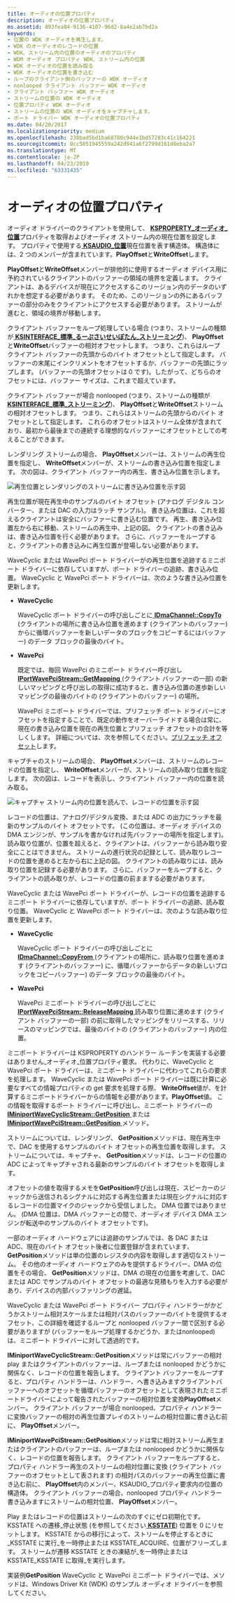 ```yaml
---
title: オーディオの位置プロパティ
description: オーディオの位置プロパティ
ms.assetid: 893fea84-9136-4107-96d2-8a4e2ab7bd2a
keywords:
- 位置の WDK オーディオを再生します。
- WDK のオーディオのレコードの位置
- WDK、ストリーム内の位置のオーディオのプロパティ
- WDM オーディオ プロパティ WDK、ストリーム内の位置
- WDK オーディオの位置を読み取る
- WDK オーディオの位置を書き込む
- ループのクライアント側のバッファーの WDK オーディオ
- nonlooped クライアント バッファー WDK オーディオ
- クライアント バッファー WDK オーディオ
- ストリームの位置の WDK オーディオ
- 位置プロパティ WDK オーディオ
- ストリームの位置の WDK オーディオをキャプチャします。
- ポート ドライバー WDK オーディオの位置プロパティ
ms.date: 04/20/2017
ms.localizationpriority: medium
ms.openlocfilehash: 230bad5bd1ba68780c944e1bd57283c41c164221
ms.sourcegitcommit: 0cc5051945559a242d941a6f2799d161d8eba2a7
ms.translationtype: MT
ms.contentlocale: ja-JP
ms.lasthandoff: 04/23/2019
ms.locfileid: "63331435"
---
```

# <a name="audio-position-property"></a>オーディオの位置プロパティ


オーディオ ドライバーのクライアントを使用して、 [ **KSPROPERTY\_オーディオ\_位置**](https://msdn.microsoft.com/library/windows/hardware/ff537297)プロパティを取得およびオーディオ ストリーム内の現在位置を設定します。 プロパティで使用する[ **KSAUDIO\_位置**](https://msdn.microsoft.com/library/windows/hardware/ff537091)現在位置を表す構造体。 構造体には、2 つのメンバーが含まれています。**PlayOffset**と**WriteOffset**します。

**PlayOffset**と**WriteOffset**メンバーが排他的に使用するオーディオ デバイス用に予約されているクライアントのバッファーの領域の境界を定義します。 クライアントは、あるデバイスが現在にアクセスするこのリージョン内のデータのいずれかを想定する必要があります。 そのため、このリージョンの外にあるバッファーの部分のみをクライアントにアクセスする必要があります。 ストリームが進むと、領域の境界が移動します。

クライアント バッファーをループ処理している場合 (つまり、ストリームの種類が[ **KSINTERFACE\_標準\_るーぷさいせいぼたん\_ストリーミング**](https://msdn.microsoft.com/library/windows/hardware/ff563381))、 **PlayOffset**と**WriteOffset**バッファーの相対オフセットします。 つまり、これらはループ クライアント バッファーの先頭からのバイト オフセットとして指定します。 バッファーの末尾にインクリメントをオフセットするか、バッファーの先頭にラップします。 (バッファーの先頭オフセットは 0 です)。したがって、どちらのオフセットには、バッファー サイズは、これまで超えています。

クライアント バッファーが場合 nonlooped (つまり、ストリームの種類が[ **KSINTERFACE\_標準\_ストリーミング**](https://msdn.microsoft.com/library/windows/hardware/ff563384))、 **PlayOffset**と**WriteOffset**ストリームの相対オフセットします。 つまり、これらはストリームの先頭からのバイト オフセットとして指定します。 これらのオフセットはストリーム全体が含まれており、最初から最後までの連続する理想的なバッファーにオフセットとしての考えることができます。

レンダリング ストリームの場合、 **PlayOffset**メンバーは、ストリームの再生位置を指定し、 **WriteOffset**メンバーが、ストリームの書き込み位置を指定します。 次の図は、クライアント バッファー内の再生、書き込み位置を示します。

![再生位置とレンダリングのストリームに書き込み位置を示す図](images/playoffset.png)

再生位置が現在再生中のサンプルのバイト オフセット (アナログ デジタル コンバーター、または DAC の入力はラッチ サンプル)。 書き込み位置は、これを超えるクライアントは安全にバッファーに書き込む位置です。 再生、書き込み位置左から右に移動、ストリームの再生中、上記の図。 クライアントの書き込みは、書き込み位置を行く必要があります。 さらに、バッファーをループすると、クライアントの書き込みに再生位置が登場しない必要があります。

WaveCyclic または WavePci ポート ドライバーがの再生位置を追跡するミニポート ドライバーに依存していますが、ポート ドライバーの追跡、書き込み位置。 WaveCyclic と WavePci ポート ドライバーは、次のような書き込み位置を更新します。

-   **WaveCyclic**

    WaveCyclic ポート ドライバーの呼び出しごとに[ **IDmaChannel::CopyTo** ](https://msdn.microsoft.com/library/windows/hardware/ff536558) (クライアントの場所に書き込み位置を進めます (クライアントのバッファー) からに循環バッファーを新しいデータのブロックをコピーするにはバッファー) のデータ ブロックの最後のバイト。

-   **WavePci**

    既定では、毎回 WavePci のミニポート ドライバー呼び出し[ **IPortWavePciStream::GetMapping** ](https://msdn.microsoft.com/library/windows/hardware/ff536909) (クライアント バッファーの一部) の新しいマッピングと呼び出しの取得に成功すると、書き込み位置の進歩新しいマッピングの最後のバイトの (クライアントのバッファー) の場所。

    WavePci ミニポート ドライバーでは、プリフェッチ ポート ドライバーにオフセットを指定することで、既定の動作をオーバーライドする場合は常に、現在の書き込み位置を現在の再生位置とプリフェッチ オフセットの合計を等しくします。 詳細については、次を参照してください。[プリフェッチ オフセット](prefetch-offsets.md)します。

キャプチャのストリームの場合、 **PlayOffset**メンバーは、ストリームのレコードの位置を指定し、 **WriteOffset**メンバーが、ストリームの読み取り位置を指定します。 次の図は、レコードを表示し、クライアント バッファー内の位置を読み取る。

![キャプチャ ストリーム内の位置を読んで、レコードの位置を示す図](images/recordoffset.png)

レコードの位置は、アナログ/デジタル変換、または ADC の出力にラッチを最新のサンプルのバイト オフセットです。 (この位置は、オーディオ デバイスの DMA エンジンが、サンプルを書かなければ先バッファーの場所を指定します)。読み取り位置が、位置を超えると、クライアントは、バッファーから読み取り安全にことはできません。 ストリームの進行状況の記録として、読み取りレコードの位置を進めると左から右に上記の図。 クライアントの読み取りには、読み取り位置を記録する必要があります。 さらに、バッファーをループすると、クライアントの読み取りが、レコードの位置の前ままする必要があります。

WaveCyclic または WavePci ポート ドライバーが、レコードの位置を追跡するミニポート ドライバーに依存していますが、ポート ドライバーの追跡、読み取り位置。 WaveCyclic と WavePci ポート ドライバーは、次のような読み取り位置を更新します。

-   **WaveCyclic**

    WaveCyclic ポート ドライバーの呼び出しごとに[ **IDmaChannel::CopyFrom** ](https://msdn.microsoft.com/library/windows/hardware/ff536557) (クライアントの場所に、読み取り位置を進めます (クライアントのバッファー) に、循環バッファーからデータの新しいブロックをコピーバッファー) のデータ ブロックの最後のバイト。

-   **WavePci**

    WavePci ミニポート ドライバーの呼び出しごとに[ **IPortWavePciStream::ReleaseMapping** ](https://msdn.microsoft.com/library/windows/hardware/ff536911)読み取り位置に進めます (クライアント バッファーの一部) の前に取得したマッピングをリリースする、リリースのマッピングでは、最後のバイトの (クライアントのバッファー) 内の位置。

ミニポート ドライバーは KSPROPERTY のハンドラー ルーチンを実装する必要はありません\_オーディオ\_位置プロパティ要求。 代わりに、WaveCyclic と WavePci ポート ドライバーは、ミニポート ドライバーに代わってこれらの要求を処理します。 WaveCyclic または WavePci ポート ドライバーは既に計算に必要なすべての情報プロパティの get 要求を処理する際、 **WriteOffset**値が、を計算するミニポートドライバーからの情報を必要があります。**PlayOffset**値。 この情報を取得するポート ドライバーに呼び出し、ミニポート ドライバーの[ **IMiniportWaveCyclicStream::GetPosition** ](https://msdn.microsoft.com/library/windows/hardware/ff536716)または[ **IMiniportWavePciStream::GetPosition** ](https://msdn.microsoft.com/library/windows/hardware/ff536727)メソッド。

ストリームについては、レンダリング、 **GetPosition**メソッドは、現在再生中で、DAC を使用するサンプルのバイト オフセットの再生位置を取得します。 ストリームについては、キャプチャ、 **GetPosition**メソッドは、レコードの位置の ADC によってキャプチャされる最新のサンプルのバイト オフセットを取得します。

オフセットの値を取得するメモを**GetPosition**呼び出しは現在、スピーカーのジャックから送信されるシグナルに対応する再生位置または現在シグナルに対応するレコードの位置マイクのジャックから受信しました。 DMA 位置ではありません。 (DMA 位置は、DMA バッファーとの間で、オーディオ デバイス DMA エンジンが転送中のサンプルのバイト オフセットです)。

一部のオーディオ ハードウェアには追跡のサンプルでは、各 DAC または ADC、現在のバイト オフセット後者に位置登録が含まれています、 **GetPosition**メソッドは単の位置のレジスタの内容を取得します適切なストリーム。 その他のオーディオ ハードウェアのみを提供するドライバー、DMA の位置をその場合、 **GetPosition**メソッドは、DMA の現在の位置を考慮して、DAC または ADC でサンプルのバイト オフセットの最適な見積もりを入力する必要があり、デバイスの内部バッファリングの遅延。

WaveCyclic または WavePci ポート ドライバー プロパティ ハンドラーがかどうかストリーム相対スケールまたは相対パスのバッファーのバイトを提供するオフセット、この詳細を確認するループと nonlooped バッファー間で区別する必要がありますが (バッファーをループ処理するかどうか、またはnonlooped) は、ミニポート ドライバーに対して透過的です。

**IMiniportWaveCyclicStream::GetPosition**メソッドは常にバッファーの相対 play またはクライアントのバッファーは、ループまたは nonlooped かどうかに関係なく、レコードの位置を報告します。 クライアント バッファーをループすると、プロパティ ハンドラーは、ハンドラー、へ書き込みますクライアントバッファーへのオフセットを循環バッファーのオフセットとして表現されたミニポートドライバーによって報告されたバッファーの相対位置を変換**PlayOffset**メンバー。 クライアント バッファーが場合 nonlooped、プロパティ ハンドラーに変換バッファーの相対の再生位置プレイのストリームの相対位置に書き込む前に、 **PlayOffset**メンバー。

**IMiniportWavePciStream::GetPosition**メソッドは常に相対ストリーム再生またはクライアントのバッファーは、ループまたは nonlooped かどうかに関係なく、レコードの位置を報告します。 クライアント バッファーをループすると、プロパティ ハンドラー再生のストリームの相対位置に変換 (クライアント バッファーのオフセットとして表されます) の相対パスのバッファーの再生位置に書き込む前に、 **PlayOffset**内のメンバー、KSAUDIO\_プロパティ要求内の位置の構造体。 クライアント バッファーの場合、nonlooped プロパティ ハンドラー書き込みますにストリームの相対位置、 **PlayOffset**メンバー。

Play またはレコードの位置はストリームの次のすぐにゼロ初期化です。 KSSTATE への遷移\_停止状態 (を参照してください[ **KSSTATE**](https://msdn.microsoft.com/library/windows/hardware/ff566856)) 位置を 0 にリセットします。 KSSTATE からの移行によって、ストリームを停止するときに\_KSSTATE に実行\_を一時停止または KSSTATE\_ACQUIRE、位置がフリーズします。 ストリームが遷移 KSSTATE ときの凍結が\_を一時停止または KSSTATE\_KSSTATE に取得\_を実行します。

実装例**GetPosition** WaveCyclic と WavePci ミニポート ドライバーでは、メソッドは、Windows Driver Kit (WDK) のサンプル オーディオ ドライバーを参照してください。

 

 




